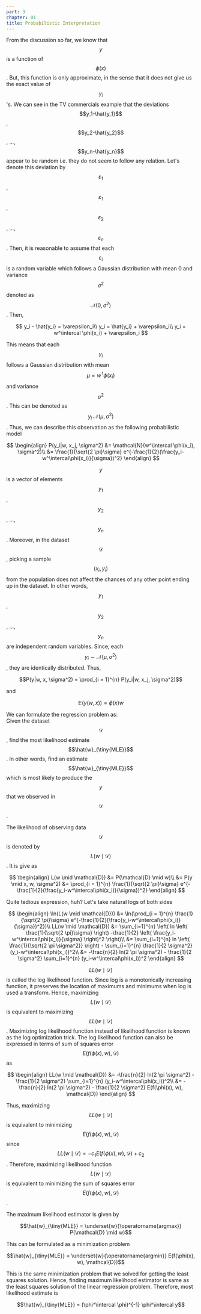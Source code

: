 ```yaml
---
part: 3
chapter: 01
title: Probabilistic Interpretation
---
```

From the discussion so far, we know that $$y$$ is a function of $$\phi(x)$$. 
But, this function is only approximate, in the sense that it does not give us 
the exact value of $$y_i$$'s. We can see in the TV commercials example that 
the deviations $$y_1-\hat{y_1}$$, $$y_2-\hat{y_2}$$, ..., $$y_n-\hat{y_n}$$ 
appear to be random i.e. they do not seem to follow any relation. Let's denote 
this deviation by $$\varepsilon_1$$, $$\varepsilon_1$$, $$\varepsilon_2$$, 
..., $$\varepsilon_n$$. Then, it is reasonable to assume that each 
$$\varepsilon_i$$ is a random variable which follows a Gaussian distribution 
with mean 0 and variance $$\sigma^2$$ denoted as $$\mathcal{N}(0, \sigma^2)$$. 
Then,

$$
y_i - \hat{y_i} = \varepsilon_i\\
y_i = \hat{y_i} + \varepsilon_i\\
y_i = w^\intercal \phi(x_i) + \varepsilon_i
$$

This means that each $$y_i$$ follows a Gaussian distribution with mean 
$$\mu = w^\intercal \phi(x_i)$$ and variance $$\sigma^2$$. This can be denoted 
as $$y_i ~ \mathcal{N}(\mu, \sigma^2)$$. Thus, we can describe this 
observation as the following probabilistic model

$$
\begin{align}
P(y_i|w, x_j, \sigma^2) &= \mathcal{N}(w^\intercal \phi(x_i), \sigma^2)\\
&= \frac{1}{\sqrt{2 \pi}\sigma} e^{-\frac{1}{2}(\frac{y_i-w^\intercal\phi(x_i)}{\sigma})^2}
\end{align}
$$

$$y$$ is a vector of elements $$y_1$$, $$y_2$$, ..., $$y_n$$. Moreover, in the 
dataset $$\mathcal{D}$$, picking a sample $$(x_i, y_i)$$ from the population 
does not affect the chances of any other point ending up in the dataset. In 
other words, $$y_1$$, $$y_2$$, ..., $$y_n$$ are independent random variables. 
Since, each $$y_i \sim \mathcal{N}(\mu, \sigma^2)$$, they are identically 
distributed. Thus,

$$P(y|w, x, \sigma^2) = \prod_{i = 1}^{n} P(y_i|w, x_j, \sigma^2)$$

and

$$\mathbb{E}(y(w, x)) = \phi(x) w$$

We can formulate the regression problem as:\
Given the dataset $$\mathcal{D}$$, find the most likelihood estimate 
$$\hat{w}_{\tiny{MLE}}$$. In other words, find an estimate 
$$\hat{w}_{\tiny{MLE}}$$ which is most likely to produce the $$y$$ that we 
observed in $$\mathcal{D}$$.

The likelihood of observing data $$\mathcal{D}$$ is denoted by 
$$L(w \mid \mathcal{D})$$. It is give as

$$
\begin{align}
L(w \mid \mathcal{D}) &= P(\mathcal{D} \mid w)\\
&= P(y \mid x, w, \sigma^2)
&= \prod_{i = 1}^{n} \frac{1}{\sqrt{2 \pi}\sigma} e^{-\frac{1}{2}(\frac{y_i-w^\intercal\phi(x_i)}{\sigma})^2}
\end{align}
$$

Quite tedious expression, huh? Let's take natural logs of both sides

$$
\begin{align}
\ln(L(w \mid \mathcal{D})) &= \ln(\prod_{i = 1}^{n} \frac{1}{\sqrt{2 \pi}\sigma} e^{-\frac{1}{2}(\frac{y_i-w^\intercal\phi(x_i)}{\sigma})^2})\\
LL(w \mid \mathcal{D}) &= \sum_{i=1}^{n} \left( ln \left( \frac{1}{\sqrt{2 \pi}\sigma} \right) -\frac{1}{2} \left( \frac{y_i-w^\intercal\phi(x_i)}{\sigma} \right)^2 \right)\\
&= \sum_{i=1}^{n} ln \left( \frac{1}{\sqrt{2 \pi \sigma^2}} \right) - \sum_{i=1}^{n} \frac{1}{2 \sigma^2} (y_i-w^\intercal\phi(x_i))^2\\
&= -\frac{n}{2} ln(2 \pi \sigma^2) - \frac{1}{2 \sigma^2} \sum_{i=1}^{n} (y_i-w^\intercal\phi(x_i))^2
\end{align}
$$

$$LL(w \mid \mathcal{D})$$ is called the log likelihood function. Since log is 
a monotonically increasing function, it preserves the location of maximums and 
minimums when log is used a transform. Hence, maximizing 
$$L(w \mid \mathcal{D})$$ is equivalent to maximizing 
$$LL(w \mid \mathcal{D})$$. Maximizing log likelihood function instead of 
likelihood function is known as the log optimization trick. The log likelihood 
function can also be expressed in terms of sum of squares error 
$$E(f(\phi(x), w), \mathcal{D})$$ as

$$
\begin{align}
LL(w \mid \mathcal{D}) &= -\frac{n}{2} ln(2 \pi \sigma^2) - \frac{1}{2 \sigma^2} \sum_{i=1}^{n} (y_i-w^\intercal\phi(x_i))^2\\
&= -\frac{n}{2} ln(2 \pi \sigma^2) - \frac{1}{2 \sigma^2} E(f(\phi(x), w), \mathcal{D})
\end{align}
$$

Thus, maximizing $$LL(w \mid \mathcal{D})$$ is equivalent to minimizing 
$$E(f(\phi(x), w), \mathcal{D})$$ since 
$$LL(w \mid \mathcal{D}) = - c_1 E(f(\phi(x), w), \mathcal{D}) + c_2$$. 
Therefore, maximizing likelihood function $$L(w \mid \mathcal{D})$$ is 
equivalent to minimizing the sum of squares error 
$$E(f(\phi(x), w), \mathcal{D})$$.

The maximum likelihood estimator is given by

$$\hat{w}_{\tiny{MLE}} = \underset{w}{\operatorname{argmax}} P(\mathcal{D} \mid w)$$

This can be formulated as a minimization problem

$$\hat{w}_{\tiny{MLE}} = \underset{w}{\operatorname{argmin}} E(f(\phi(x), w), \mathcal{D})$$

This is the same minimization problem that we solved for getting the least 
squares solution. Hence, finding maximum likelihood estimator is same as the 
least squares solution of the linear regression problem. Therefore, most 
likelihood estimate is

$$\hat{w}_{\tiny{MLE}} = (\phi^\intercal \phi)^{-1} \phi^\intercal y$$
